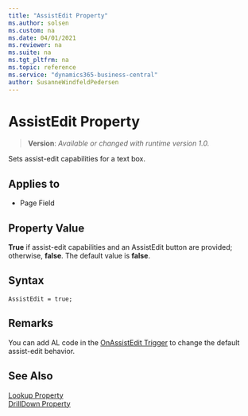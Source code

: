 ```yaml
---
title: "AssistEdit Property"
ms.author: solsen
ms.custom: na
ms.date: 04/01/2021
ms.reviewer: na
ms.suite: na
ms.tgt_pltfrm: na
ms.topic: reference
ms.service: "dynamics365-business-central"
author: SusanneWindfeldPedersen
---
```

[//]: # (START>DO_NOT_EDIT)
[//]: # (IMPORTANT:Do not edit any of the content between here and the END>DO_NOT_EDIT.)
[//]: # (Any modifications should be made in the .xml files in the ModernDev repo.)
# AssistEdit Property
> **Version**: _Available or changed with runtime version 1.0._

Sets assist-edit capabilities for a text box.

## Applies to
-   Page Field

[//]: # (IMPORTANT: END>DO_NOT_EDIT)


## Property Value  
 **True** if assist-edit capabilities and an AssistEdit button are provided; otherwise, **false**. The default value is **false**.  

## Syntax

```AL
AssistEdit = true;
```

## Remarks  
 You can add AL code in the [OnAssistEdit Trigger](../triggers-auto/pagefield/devenv-onassistedit-pagefield-trigger.md) to change the default assist-edit behavior.  

## See Also  
 [Lookup Property](devenv-lookup-property.md)   
 [DrillDown Property](devenv-drilldown-property.md)